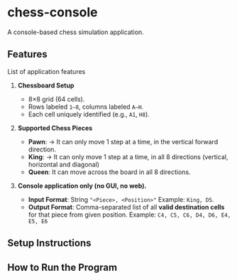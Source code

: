 # chess-console

A console-based chess simulation application.

## Features

List of application features

1. **Chessboard Setup**

   * 8×8 grid (64 cells).
   * Rows labeled `1–8`, columns labeled `A–H`.
   * Each cell uniquely identified (e.g., `A1`, `H8`).

2. **Supported Chess Pieces**

   * **Pawn**: -> It can only move 1 step at a time, in the vertical forward direction.
   * **King**: -> It can only move 1 step at a time, in all 8 directions (vertical, horizontal and diagonal)
   * **Queen**: It can move across the board in all 8 directions.


3. **Console application only (no GUI, no web).**
    
    * **Input Format**: String `"<Piece>, <Position>"` Example: `King, D5`.
    * **Output Format**: Comma-separated list of all **valid destination cells** for that piece from given position. Example: `C4, C5, C6, D4, D6, E4, E5, E6`


## Setup Instructions


## How to Run the Program







